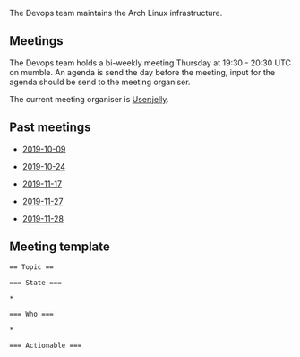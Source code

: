 The Devops team maintains the Arch Linux infrastructure.

## Meetings

The Devops team holds a bi-weekly meeting Thursday at 19:30 - 20:30 UTC on mumble. An agenda is send the day before the meeting, input for the agenda should be send to the meeting organiser.

The current meeting organiser is [User:jelly](/index.php/User:Jelly "User:Jelly").

## Past meetings

*   [2019-10-09](/index.php/DeveloperWiki:DevopsMeetings/2019-10-09 "DeveloperWiki:DevopsMeetings/2019-10-09")
*   [2019-10-24](/index.php/DeveloperWiki:DevopsMeetings/2019-10-24 "DeveloperWiki:DevopsMeetings/2019-10-24")
*   [2019-11-17](/index.php/DeveloperWiki:DevopsMeetings/2019-11-17 "DeveloperWiki:DevopsMeetings/2019-11-17")
*   [2019-11-27](/index.php/DeveloperWiki:DevopsMeetings/2019-11-27 "DeveloperWiki:DevopsMeetings/2019-11-27")

*   [2019-11-28](/index.php/DeveloperWiki:DevopsMeetings/2019-11-28 "DeveloperWiki:DevopsMeetings/2019-11-28")

## Meeting template

```
== Topic ==

=== State ===

*

=== Who ===

* 

=== Actionable ===

```